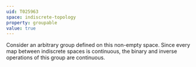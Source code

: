 ```yaml
---
uid: T025963
space: indiscrete-topology
property: groupable
value: true
---
```

Consider an arbitrary group defined on this non-empty space.
Since every map between indiscrete spaces is continuous, the
binary and inverse operations of this group are continuous.
